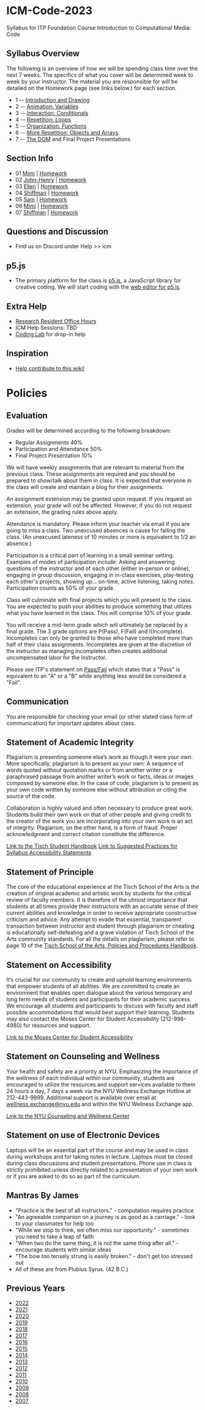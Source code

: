 # ICM-Code-2023
Syllabus for ITP Foundation Course Introduction to Computational Media: Code

## Syllabus Overview
The following is an overview of how we will be spending class time over the next 7 weeks. The specifics of what you cover will be determined week to week by your instructor. The material you are responsible for will be detailed on the Homework page (see links below.) for each section.
* 1 -- [Introduction and Drawing](weeks/01_intro.md)
* 2 -- [Animation: Variables](weeks/02_animation.md)
* 3 -- [Interaction: Conditionals](weeks/03_interaction.md)
* 4 -- [Repetition: Loops](weeks/04_loops.md)
* 5 -- [Organization: Functions](weeks/05_functions.md)
* 6 -- [More Repetition: Objects and Arrays](weeks/06_objects.md)
* 7 -- [The DOM](weeks/07_dom.md) and Final Project Presentations

## Section Info
* 01 [Mimi](sections/01_Mimi.md) | [Homework](https://github.com/ITPNYU/ICM-2023-Code/wiki/Homework-MimiY-01)
* 02 [John-Henry](sections/02_JohnHenry.md) | [Homework](https://github.com/ITPNYU/ICM-2023-Code/wiki/Homework-John-Henry-02)
* 03 [Ellen](sections/03_Ellen.md) | [Homework](https://github.com/ITPNYU/ICM-2023-Code/wiki/Homework-Ellen)
* 04 [Shiffman](sections/04_Shiffman.md) | [Homework](https://github.com/ITPNYU/ICM-2023-Code/wiki/Homework-Shiffman-04)
* 05 [Sam](sections/05_Sam.md) | [Homework](https://github.com/ITPNYU/ICM-2023-Code/wiki/Homework-Sam-05)
* 06 [Mimi](sections/06_Mimi.md) | [Homework](https://github.com/ITPNYU/ICM-2023-Code/wiki/Homework-MimiY-06)
* 07 [Shiffman](sections/07_Shiffman.md) | [Homework](https://github.com/ITPNYU/ICM-2023-Code/wiki/Homework-Shiffman-07)

## Questions and Discussion
- Find us on Discord under Help >> icm

## p5.js
- The primary platform for the class is [p5.js](http://www.p5js.org/), a JavaScript library for creative coding.  We will start coding with the [web editor for p5.js](https://editor.p5js.org/).

## Extra Help
- [Research Resident Office Hours](https://itp.nyu.edu/help/office-hours/)
- ICM Help Sessions: TBD
- [Coding Lab](https://codinglab.itp.io/) for drop-in help

## Inspiration
- [Help contribute to this wiki!](https://github.com/ITPNYU/ICM-2023-Code/wiki/Inspiration)

# Policies

## Evaluation

Grades will be determined according to the following breakdown:
* Regular Assignments 40%
* Participation and Attendance 50%
* Final Project Presentation 10%

We will have weekly assignments that are relevant to material from the previous class. These assignments are required and you should be prepared to show/talk about them in class. It is expected that everyone in the class will create and maintain a blog for their assignments.

An assignment extension may be granted upon request. If you request an extension, your grade will not be affected. However, if you do not request an extension, the grading rules above apply.

Attendance is mandatory. Please inform your teacher via email if you are going to miss a class. Two unexcused absences is cause for failing the class. (An unexcused lateness of 10 minutes or more is equivalent to 1/2 an absence.)

Participation is a critical part of learning in a small seminar setting. Examples of modes of participation include: Asking and answering questions of the instructor and of each other (either in-person or online), engaging in group discussion, engaging in in-class exercises, play-testing each other's projects, showing up... on-time, active listening, taking notes. Participation counts as 50% of your grade.

Class will culminate with final projects which you will present to the class. You are expected to push your abilities to produce something that utilizes what you have learned in the class. This will comprise 10% of your grade.

You will receive a mid-term grade which will ultimately be replaced by a final grade. The 3 grade options are P(Pass), F(Fail) and I(Incomplete). Incompletes can only be granted to those who have completed more than half of their class assignments. Incompletes are given at the discretion of the instructor as managing incompletes often creates additional uncompensated labor for the instructor.

Please see ITP's statement on [Pass/Fail](http://help.itp.nyu.edu/academic-policies/pass-fail) which states that a "Pass" is equivalent to an "A" or a "B" while anything less would be considered a "Fail".

## Communication

You are responsible for checking your email (or other stated class form of communication) for important updates about class.

## Statement of Academic Integrity

Plagiarism is presenting someone else’s work as though it were your own. More specifically, plagiarism is to present as your own: A sequence of words quoted without quotation marks or from another writer or a paraphrased passage from another writer’s work or facts, ideas or images composed by someone else. In the case of code, plagiarism is to present as your own code written by someone else without attribution or citing the source of the code.

Collaboration is highly valued and often necessary to produce great work. Students build their own work on that of other people and giving credit to the creator of the work you are incorporating into your own work is an act of integrity. Plagiarism, on the other hand, is a form of fraud. Proper acknowledgment and correct citation constitute the difference.

[Link to the Tisch Student Handbook](https://tisch.nyu.edu/student-affairs/important-resources/tisch-policies-and-handbooks)
[Link to Suggested Practices for Syllabus Accessibility Statements](https://docs.google.com/document/d/1RgmYE1-OQYBfMsArLuN6VJa1rIKMVMLE/edit#)


## Statement of Principle

The core of the educational experience at the Tisch School of the Arts is the creation of original academic and artistic work by students for the critical review of faculty members.  It is therefore of the utmost importance that students at all times provide their instructors with an accurate sense of their current abilities and knowledge in order to receive appropriate constructive criticism and advice.  Any attempt to evade that essential, transparent transaction between instructor and student through plagiarism or cheating is educationally self-defeating and a grave violation of Tisch School of the Arts community standards.  For all the details on plagiarism, please refer to page 10 of the [Tisch School of the Arts, Policies and Procedures Handbook](http://students.tisch.nyu.edu/page/home.html).

## Statement on Accessibility

It’s crucial for our community to create and uphold learning environments that empower students of all abilities. We are committed to create an environment that enables open dialogue about the various temporary and long term needs of students and participants for their academic success. We encourage all students and participants to discuss with faculty and staff possible accommodations that would best support their learning.  Students may also contact the Moses Center for Student Accessibility (212-998-4980) for resources and support.  

[Link to the Moses Center for Student Accessibility](https://www.nyu.edu/students/communities-and-groups/student-accessibility.html)

## Statement on Counseling and Wellness

Your health and safety are a priority at NYU. Emphasizing the importance of the wellness of each individual within our community, students are encouraged to utilize the resources and support services available to them 24 hours a day, 7 days a week via the NYU Wellness Exchange Hotline at 212-443-9999. Additional support is available over email at wellness.exchange@nyu.edu and within the NYU Wellness Exchange app.

[Link to the NYU Counseling and Wellness Center](https://www.nyu.edu/students/health-and-wellness/services/counseling-services.html)

## Statement on use of Electronic Devices

Laptops will be an essential part of the course and may be used in class during workshops and for taking notes in lecture. Laptops must be closed during class discussions and student presentations.  Phone use in class is strictly prohibited unless directly related to a presentation of your own work or if you are asked to do so as part of the curriculum.

Mantras By James
----------------
- "Practice is the best of all instructors." - computation requires practice
- "An agreeable companion on a journey is as good as a carriage." - look to your classmates for help too
- "While we stop to think, we often miss our opportunity." - sometimes you need to take a leap of faith
- "When two do the same thing, it is not the same thing after all." - encourage students with similar ideas
- "The bow too tensely strung is easily broken." - don't get too stressed out
- All of these are from Plubius Syrus. (42 B.C.)

Previous Years
--------------
- [2022](https://github.com/ITPNYU/ICM-2021-Code/)
- [2021](https://github.com/ITPNYU/ICM-2021-Code/)
- [2020](https://github.com/ITPNYU/ICM-2020-Code/)
- [2019](https://github.com/ITPNYU/ICM-2019-Code/)
- [2018](https://github.com/ITPNYU/ICM-2018/)
- [2017](https://github.com/ITPNYU/ICM-2017/)
- [2016](https://github.com/ITPNYU/ICM-2016/)
- [2015](https://github.com/ITPNYU/ICM-2015/)
- [2014](https://github.com/ITPNYU/ICM-2014/)
- [2013](https://github.com/ITPNYU/ICM-2013/)
- [2012](http://itp.nyu.edu/varwiki/Syllabus/ICM-All-F12)
- [2011](http://itp.nyu.edu/varwiki/Syllabus/ICM-All-F11)
- [2010](http://itp.nyu.edu/varwiki/Syllabus/ICM-All-F10)
- [2009](http://itp.nyu.edu/varwiki/Syllabus/ICM-All-F09)
- [2008](http://itp.nyu.edu/varwiki/Syllabus/ICM-All-F08)
- [2007](http://itp.nyu.edu/varwiki/Syllabus/ICM-All-F07)
